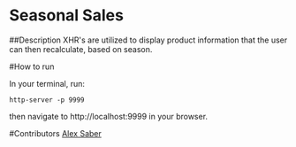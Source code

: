 # Seasonal Sales

##Description
XHR's are utilized to display product information that the user can then recalculate, based on season.

#How to run

In your terminal, run:
```
http-server -p 9999
```
then navigate to http://localhost:9999 in your browser.

#Contributors
[Alex Saber](http://github.com/alexsaber89)